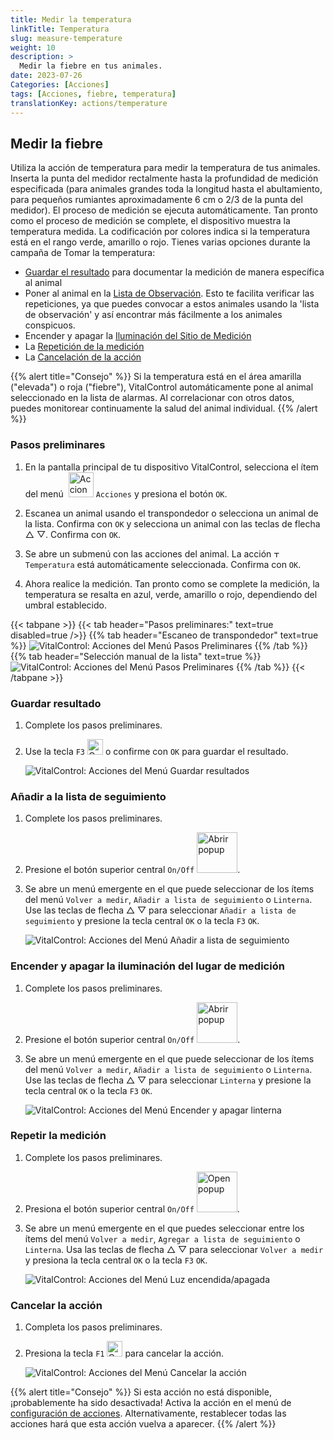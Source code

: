 ```yaml
---
title: Medir la temperatura
linkTitle: Temperatura
slug: measure-temperature
weight: 10
description: >
  Medir la fiebre en tus animales.
date: 2023-07-26
Categories: [Acciones]
tags: [Acciones, fiebre, temperatura]
translationKey: actions/temperature
---
```


## Medir la fiebre

Utiliza la acción de temperatura para medir la temperatura de tus animales. Inserta la punta del medidor rectalmente hasta la profundidad de medición especificada (para animales grandes toda la longitud hasta el abultamiento, para pequeños rumiantes aproximadamente 6 cm o 2/3 de la punta del medidor). El proceso de medición se ejecuta automáticamente. Tan pronto como el proceso de medición se complete, el dispositivo muestra la temperatura medida. La codificación por colores indica si la temperatura está en el rango verde, amarillo o rojo. Tienes varias opciones durante la campaña de Tomar la temperatura:

- [Guardar el resultado](#guardar-resultado) para documentar la medición de manera específica al animal
- Poner al animal en la [Lista de Observación](#añadir-a-la-lista-de-seguimiento). Esto te facilita verificar las repeticiones, ya que puedes convocar a estos animales usando la 'lista de observación' y así encontrar más fácilmente a los animales conspicuos.
- Encender y apagar la [Iluminación del Sitio de Medición](#encender-y-apagar-la-iluminación-del-lugar-de-medición)
- La [Repetición de la medición](#repetir-la-medición)
- La [Cancelación de la acción](#cancelar-la-acción)

{{% alert title="Consejo" %}}
Si la temperatura está en el área amarilla ("elevada") o roja ("fiebre"), VitalControl automáticamente pone al animal seleccionado en la lista de alarmas. Al correlacionar con otros datos, puedes monitorear continuamente la salud del animal individual.
{{% /alert %}}

### Pasos preliminares

1. En la pantalla principal de tu dispositivo VitalControl, selecciona el ítem del menú &nbsp;<img src="/icons/actions.svg" width="40" align="bottom" alt="Acciones" /> `Acciones` y presiona el botón `OK`.

2. Escanea un animal usando el transpondedor o selecciona un animal de la lista. Confirma con `OK` y selecciona un animal con las teclas de flecha △ ▽. Confirma con `OK`.

3. Se abre un submenú con las acciones del animal. La acción <img src="/icons/actions/temperature.svg" width="10" align="bottom" alt="Temperatura" /> `Temperatura` está automáticamente seleccionada. Confirma con `OK`.

4. Ahora realice la medición. Tan pronto como se complete la medición, la temperatura se resalta en azul, verde, amarillo o rojo, dependiendo del umbral establecido.

{{< tabpane >}}
{{< tab header="Pasos preliminares:" text=true disabled=true />}}
{{% tab header="Escaneo de transpondedor" text=true %}}
![VitalControl: Acciones del Menú Pasos Preliminares](../images/firststeps-scan.png "Pasos preliminares")
{{% /tab %}}
{{% tab header="Selección manual de la lista" text=true %}}
![VitalControl: Acciones del Menú Pasos Preliminares](../images/firststeps.png "Pasos preliminares")
{{% /tab %}}
{{< /tabpane >}}

### Guardar resultado

1. Complete los pasos preliminares.

2. Use la tecla `F3` <img src="/icons/footer/save.svg" width="25" align="bottom" alt="Guardar" /> o confirme con `OK` para guardar el resultado.

    ![VitalControl: Acciones del Menú Guardar resultados](../images/saveresults.png "Guardar resultados")

### Añadir a la lista de seguimiento

1. Complete los pasos preliminares.

2. Presione el botón superior central `On/Off` <img src="/icons/footer/repeat_add_to_watch.svg" width="65" align="bottom" alt="Abrir popup" />.

3. Se abre un menú emergente en el que puede seleccionar de los ítems del menú `Volver a medir`, `Añadir a lista de seguimiento` o `Linterna`. Use las teclas de flecha △ ▽ para seleccionar `Añadir a lista de seguimiento` y presione la tecla central `OK` o la tecla `F3` `OK`.

    ![VitalControl: Acciones del Menú Añadir a lista de seguimiento](../images/watchlist.png "Añadir a lista de seguimiento")

### Encender y apagar la iluminación del lugar de medición

1. Complete los pasos preliminares.

2. Presione el botón superior central `On/Off` <img src="/icons/footer/repeat_add_to_watch.svg" width="65" align="bottom" alt="Abrir popup" />.

3. Se abre un menú emergente en el que puede seleccionar de los ítems del menú `Volver a medir`, `Añadir a lista de seguimiento` o `Linterna`. Use las teclas de flecha △ ▽ para seleccionar `Linterna` y presione la tecla central `OK` o la tecla `F3` `OK`.

    ![VitalControl: Acciones del Menú Encender y apagar linterna](../images/light.png "Encender y apagar linterna")

### Repetir la medición

1. Complete los pasos preliminares.

2. Presiona el botón superior central `On/Off` <img src="/icons/footer/repeat_add_to_watch.svg" width="65" align="bottom" alt="Open popup" />.

3. Se abre un menú emergente en el que puedes seleccionar entre los ítems del menú `Volver a medir`, `Agregar a lista de seguimiento` o `Linterna`. Usa las teclas de flecha △ ▽ para seleccionar `Volver a medir` y presiona la tecla central `OK` o la tecla `F3` `OK`.

    ![VitalControl: Acciones del Menú Luz encendida/apagada](../images/repeat.png "Luz encendida/apagada")

### Cancelar la acción

1. Completa los pasos preliminares.

2. Presiona la tecla `F1` <img src="/icons/footer/cancel.svg" width="25" align="bottom" alt="Cancelar" /> para cancelar la acción.

    ![VitalControl: Acciones del Menú Cancelar la acción](../images/saveresults.png "Cancelar la acción")

{{% alert title="Consejo" %}}
Si esta acción no está disponible, ¡probablemente ha sido desactivada! Activa la acción en el menú de [configuración de acciones](/es/docs/actions/setting/). Alternativamente, restablecer todas las acciones hará que esta acción vuelva a aparecer.
{{% /alert %}}
